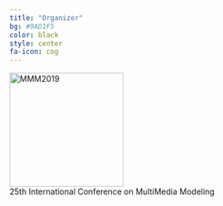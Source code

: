 ```yaml
---
title: "Organizer"
bg: #9AD1F5
color: black
style: center
fa-icon: cog
---
```


<a href="http://mmm2019.iti.gr/"><img src="http://mmm2019.iti.gr/wp-content/uploads/2018/01/mmm2019_Logo.png" alt="MMM2019" style="width: 200px;"/></a>
<br>
25th International Conference on MultiMedia Modeling
<br>
